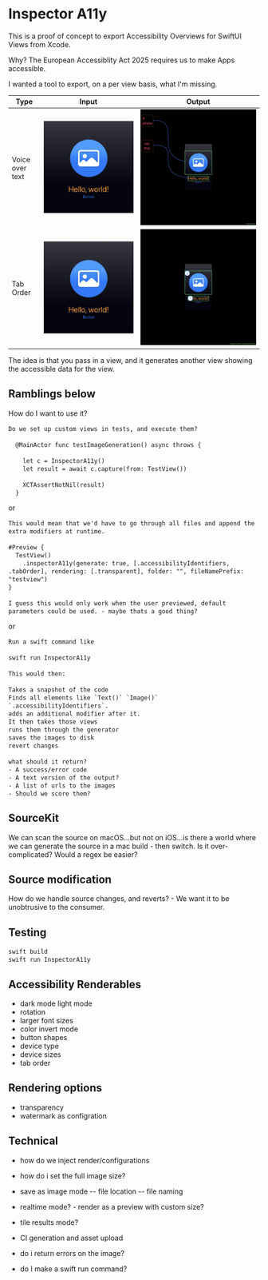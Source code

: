 # Inspector A11y

This is a proof of concept to export Accessibility Overviews for SwiftUI Views from Xcode.

Why? The European Accessiblity Act 2025 requires us to make Apps accessible.

I wanted a tool to export, on a per view basis, what I'm missing.

| Type     | Input   | Output   |
| -------- | ------- | -------- |
| Voice over text | ![Input](/Documents/input.png)  | ![Output](/Documents/voiceOverText.jpg) |
| Tab Order | ![Input](/Documents/input.png)  | ![Output](/Documents/tabOrder.jpg) |

The idea is that you pass in a view, and it generates another view showing the accessible data for the view.

## Ramblings below


How do I want to use it?

```
Do we set up custom views in tests, and execute them?

  @MainActor func testImageGeneration() async throws {

    let c = InspectorA11y()
    let result = await c.capture(from: TestView())

    XCTAssertNotNil(result)
  }
```

or

```
This would mean that we'd have to go through all files and append the extra modifiers at runtime.

#Preview {
  TestView()
    .inspectorA11y(generate: true, [.accessibilityIdentifiers, .tabOrder], rendering: [.transparent], folder: "", fileNamePrefix: "testview")
}

I guess this would only work when the user previewed, default parameters could be used. - maybe thats a good thing?
```

or

```
Run a swift command like

swift run InspectorA11y

This would then:

Takes a snapshot of the code
Finds all elements like `Text()` `Image()` `.accessibilityIdentifiers`.
adds an additional modifier after it.
It then takes those views
runs them through the generator
saves the images to disk
revert changes

what should it return?
- A success/error code
- A text version of the output?
- A list of urls to the images
- Should we score them?
```

## SourceKit

We can scan the source on macOS...but not on iOS...is there a world where we can generate the source in a mac build - then switch.
Is it over-complicated?
Would a regex be easier?

## Source modification

How do we handle source changes, and reverts? - We want it to be unobtrusive to the consumer.

## Testing

```
swift build
swift run InspectorA11y
```


## Accessibility Renderables
- dark mode light mode
- rotation
- larger font sizes
- color invert mode
- button shapes
- device type
- device sizes
- tab order


## Rendering options
- transparency
- watermark as configration


## Technical
- how do we inject render/configurations



- how do i set the full image size?
- save as image mode
-- file location
-- file naming
- realtime mode? - render as a preview with custom size?
- tile results mode?
- CI generation and asset upload
- do i return errors on the image?
- do I make a swift run command?
